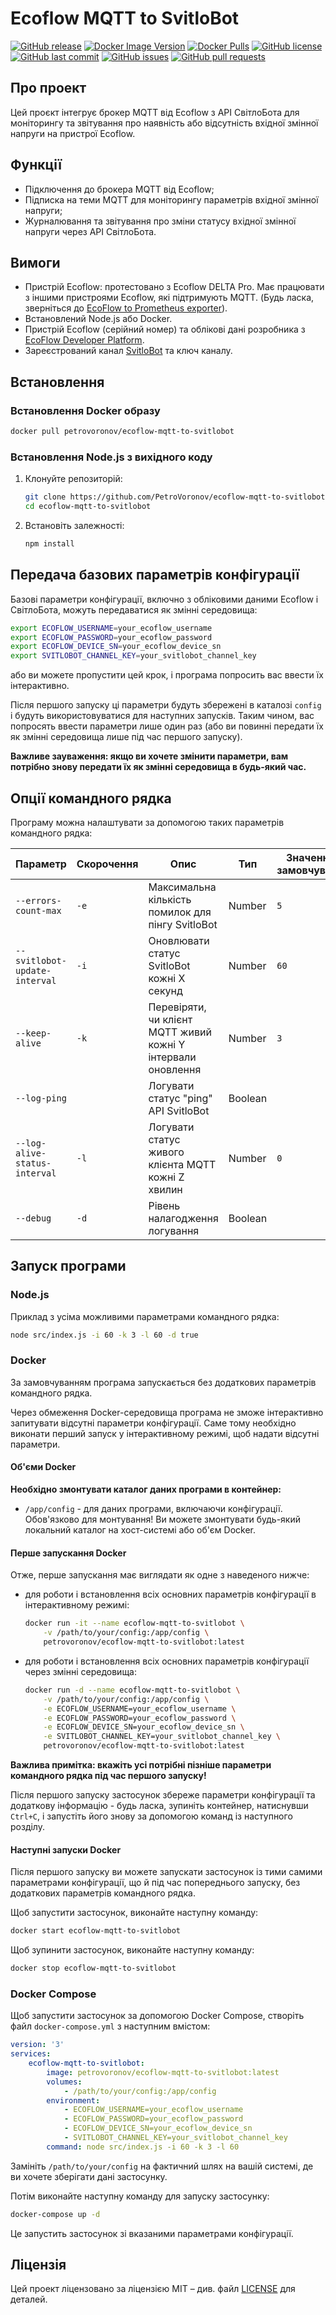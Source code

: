 # Ecoflow MQTT to SvitloBot

[![GitHub release](https://img.shields.io/github/v/release/PetroVoronov/ecoflow-mqtt-to-svitlobot)](https://github.com/PetroVoronov/ecoflow-mqtt-to-svitlobot/releases)
[![Docker Image Version](https://img.shields.io/docker/v/petrovoronov/ecoflow-mqtt-to-svitlobot)](https://hub.docker.com/r/petrovoronov/ecoflow-mqtt-to-svitlobot)
[![Docker Pulls](https://img.shields.io/docker/pulls/petrovoronov/ecoflow-mqtt-to-svitlobot)](https://hub.docker.com/r/petrovoronov/ecoflow-mqtt-to-svitlobot)
[![GitHub license](https://img.shields.io/github/license/PetroVoronov/ecoflow-mqtt-to-svitlobot)](LICENSE)
[![GitHub last commit](https://img.shields.io/github/last-commit/PetroVoronov/ecoflow-mqtt-to-svitlobot)](https://github.com/PetroVoronov/ecoflow-mqtt-to-svitlobot/commits/main)
[![GitHub issues](https://img.shields.io/github/issues/PetroVoronov/ecoflow-mqtt-to-svitlobot)](https://github.com/PetroVoronov/ecoflow-mqtt-to-svitlobot/issues)
[![GitHub pull requests](https://img.shields.io/github/issues-pr/PetroVoronov/ecoflow-mqtt-to-svitlobot)](https://github.com/PetroVoronov/ecoflow-mqtt-to-svitlobot/pulls)

## Про проект

Цей проєкт інтегрує брокер MQTT від Ecoflow з API СвітлоБота  для моніторингу та звітування про наявність або відсутність вхідної змінної напруги на пристрої Ecoflow.

## Функції

- Підключення до брокера MQTT від Ecoflow;
- Підписка на теми MQTT для моніторингу параметрів вхідної змінної напруги;
- Журналювання та звітування про зміни статусу вхідної змінної напруги через API СвітлоБота.

## Вимоги

- Пристрій Ecoflow: протестовано з Ecoflow DELTA Pro. Має працювати з іншими пристроями Ecoflow, які підтримують MQTT. (Будь ласка, зверніться до [EcoFlow to Prometheus exporter](https://github.com/berezhinskiy/ecoflow_exporter)).
- Встановлений Node.js або Docker.
- Пристрій Ecoflow (серійний номер) та облікові дані розробника з [EcoFlow Developer Platform](https://developer.ecoflow.com/).
- Зареєстрований канал [SvitloBot](https://svitlobot.in.ua/) та ключ каналу.

## Встановлення

### Встановлення Docker образу

```sh
docker pull petrovoronov/ecoflow-mqtt-to-svitlobot
```

### Встановлення Node.js з вихідного коду

1. Клонуйте репозиторій:
    ```sh
    git clone https://github.com/PetroVoronov/ecoflow-mqtt-to-svitlobot.git
    cd ecoflow-mqtt-to-svitlobot
    ```

2. Встановіть залежності:
    ```sh
    npm install
    ```

## Передача базових параметрів конфігурації
Базові параметри конфігурації, включно з обліковими даними Ecoflow і СвітлоБота, можуть передаватися як змінні середовища:

```sh
export ECOFLOW_USERNAME=your_ecoflow_username
export ECOFLOW_PASSWORD=your_ecoflow_password
export ECOFLOW_DEVICE_SN=your_ecoflow_device_sn
export SVITLOBOT_CHANNEL_KEY=your_svitlobot_channel_key
```

або ви можете пропустити цей крок, і програма попросить вас ввести їх інтерактивно.

Після першого запуску ці параметри будуть збережені в каталозі `config` і будуть використовуватися для наступних запусків.
Таким чином, вас попросять ввести параметри лише один раз (або ви повинні передати їх як змінні середовища лише під час першого запуску).

**Важливе зауваження: якщо ви хочете змінити параметри, вам потрібно знову передати їх як змінні середовища в будь-який час.**

## Опції командного рядка

Програму можна налаштувати за допомогою таких параметрів командного рядка:

| Параметр                        | Скорочення | Опис                                                                                           | Тип     | Значення за замовчуванням | Обов'язковий |
|---------------------------------|------------|------------------------------------------------------------------------------------------------|---------|---------------------------|--------------|
| `--errors-count-max`            | `-e`       | Максимальна кількість помилок для пінгу SvitloBot                                               | Number  | `5`                       | Ні           |
| `--svitlobot-update-interval`   | `-i`       | Оновлювати статус SvitloBot кожні X секунд                                                     | Number  | `60`                      | Ні           |
| `--keep-alive`                  | `-k`       | Перевіряти, чи клієнт MQTT живий кожні Y інтервали оновлення                                    | Number  | `3`                       | Ні           |
| `--log-ping`                    |            | Логувати статус "ping" API SvitloBot                                                           | Boolean |                           | Ні           |
| `--log-alive-status-interval`   | `-l`       | Логувати статус живого клієнта MQTT кожні Z хвилин                                             | Number  | `0`                       | Ні           |
| `--debug`                       | `-d`       | Рівень налагодження логування                                                                   | Boolean |                           | Ні           |

## Запуск програми

### Node.js

Приклад з усіма можливими параметрами командного рядка:

```sh
node src/index.js -i 60 -k 3 -l 60 -d true
```

### Docker

За замовчуванням програма запускається без додаткових параметрів командного рядка.

Через обмеження Docker-середовища програма не зможе інтерактивно запитувати відсутні параметри конфігурації. Саме тому необхідно виконати перший запуск у інтерактивному режимі, щоб надати відсутні параметри.

#### Об'єми Docker

**Необхідно змонтувати каталог даних програми в контейнер:**
- `/app/config` - для даних програми, включаючи конфігурації. Обов'язково для монтування!
Ви можете змонтувати будь-який локальний каталог на хост-системі або об'єм Docker.

#### Перше запускання Docker

Отже, перше запускання має виглядати як одне з наведеного нижче:

- для роботи і встановлення всіх основних параметрів конфігурації в інтерактивному режимі:
    ```sh
    docker run -it --name ecoflow-mqtt-to-svitlobot \
        -v /path/to/your/config:/app/config \
        petrovoronov/ecoflow-mqtt-to-svitlobot:latest
    ```

- для роботи і встановлення всіх основних параметрів конфігурації через змінні середовища:
    ```sh
    docker run -d --name ecoflow-mqtt-to-svitlobot \
        -v /path/to/your/config:/app/config \
        -e ECOFLOW_USERNAME=your_ecoflow_username \
        -e ECOFLOW_PASSWORD=your_ecoflow_password \
        -e ECOFLOW_DEVICE_SN=your_ecoflow_device_sn \
        -e SVITLOBOT_CHANNEL_KEY=your_svitlobot_channel_key \
        petrovoronov/ecoflow-mqtt-to-svitlobot:latest
    ```

**Важлива примітка: вкажіть усі потрібні пізніше параметри командного рядка під час першого запуску!**

Після першого запуску застосунок збереже параметри конфігурації та додаткову інформацію - будь ласка, зупиніть контейнер, натиснувши `Ctrl+C`, і запустіть його знову за допомогою команд із наступного розділу.

#### Наступні запуски Docker

Після першого запуску ви можете запускати застосунок із тими самими параметрами конфігурації, що й під час попереднього запуску, без додаткових параметрів командного рядка.

Щоб запустити застосунок, виконайте наступну команду:

```sh
docker start ecoflow-mqtt-to-svitlobot
```

Щоб зупинити застосунок, виконайте наступну команду:

```sh
docker stop ecoflow-mqtt-to-svitlobot
```

### Docker Compose

Щоб запустити застосунок за допомогою Docker Compose, створіть файл `docker-compose.yml` з наступним вмістом:

```yaml
version: '3'
services:
    ecoflow-mqtt-to-svitlobot:
        image: petrovoronov/ecoflow-mqtt-to-svitlobot:latest
        volumes:
            - /path/to/your/config:/app/config
        environment:
            - ECOFLOW_USERNAME=your_ecoflow_username
            - ECOFLOW_PASSWORD=your_ecoflow_password
            - ECOFLOW_DEVICE_SN=your_ecoflow_device_sn
            - SVITLOBOT_CHANNEL_KEY=your_svitlobot_channel_key
        command: node src/index.js -i 60 -k 3 -l 60
```

Замініть `/path/to/your/config` на фактичний шлях на вашій системі, де ви хочете зберігати дані застосунку.

Потім виконайте наступну команду для запуску застосунку:

```sh
docker-compose up -d
```

Це запустить застосунок зі вказаними параметрами конфігурації.

## Ліцензія

Цей проект ліцензовано за ліцензією MIT – див. файл [LICENSE](LICENSE) для деталей.